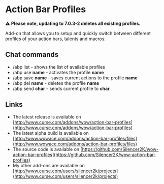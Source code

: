 Action Bar Profiles
===================

:warning: **Please note, updating to 7.0.3-2 deletes all existing profiles.**

Add-on that allows you to setup and quickly switch between different profiles of your action bars, talents and macros.

Chat commands
-------------

* /abp list - shows the list of available profiles
* /abp use **name** - activates the profile **name**
* /abp save **name** - saves current actions to the profile **name**
* /abp del **name** - deletes the profile **name**
* /abp send **char** - sends current profile to **char**

Links
-----

* The latest release is available on [http://www.curse.com/addons/wow/action-bar-profiles](http://www.curse.com/addons/wow/action-bar-profiles)
* The latest alpha build is available on [http://www.wowace.com/addons/action-bar-profiles/files](http://www.wowace.com/addons/action-bar-profiles/files)
* The source code is available on [https://github.com/Silencer2K/wow-action-bar-profiles](https://github.com/Silencer2K/wow-action-bar-profiles)
* My other add-ons are available on [http://www.curse.com/users/silencer2k/projects](http://www.curse.com/users/silencer2k/projects)
